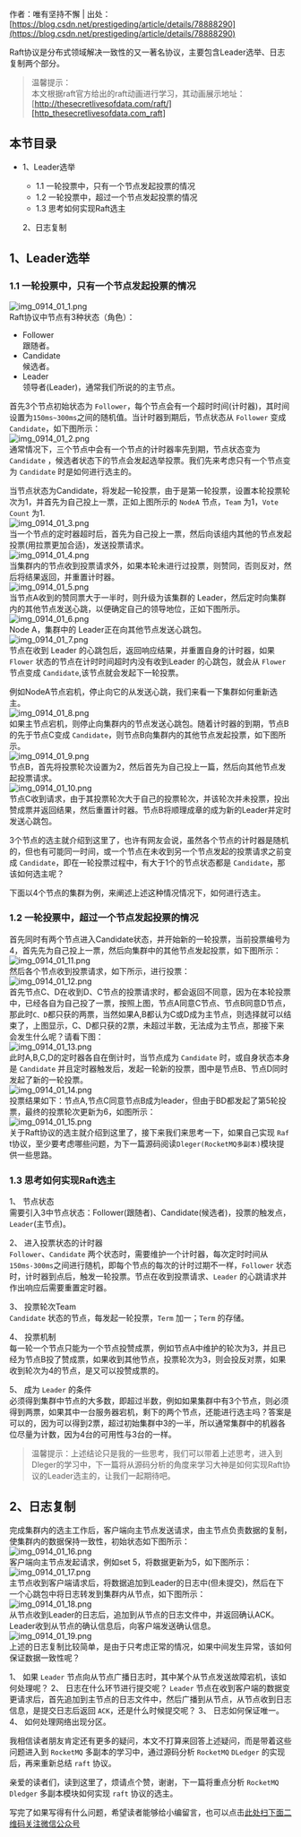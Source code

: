 作者：唯有坚持不懈 | 出处：[https://blog.csdn.net/prestigeding/article/details/78888290](https://blog.csdn.net/prestigeding/article/details/78888290)

Raft协议是分布式领域解决一致性的又一著名协议，主要包含Leader选举、日志复制两个部分。

> 温馨提示：  
> 本文根据raft官方给出的raft动画进行学习，其动画展示地址：[http://thesecretlivesofdata.com/raft/][http_thesecretlivesofdata.com_raft]

## 本节目录 ##

 *  1、Leader选举
    
     *  1.1 一轮投票中，只有一个节点发起投票的情况
     *  1.2 一轮投票中，超过一个节点发起投票的情况
     *  1.3 思考如何实现Raft选主
    
    2、日志复制

## 1、Leader选举 ##

### 1.1 一轮投票中，只有一个节点发起投票的情况 ###

![img\_0914\_01\_1.png][img_0914_01_1.png]  
Raft协议中节点有3种状态（角色）：

 *  Follower  
    跟随者。
 *  Candidate  
    候选者。
 *  Leader  
    领导者(Leader)，通常我们所说的的主节点。

首先3个节点初始状态为 `Follower`，每个节点会有一个超时时间(计时器)，其时间设置为`150ms~300ms`之间的随机值。当计时器到期后，节点状态从 `Follower` 变成 `Candidate`，如下图所示：  
![img\_0914\_01\_2.png][img_0914_01_2.png]  
通常情况下，三个节点中会有一个节点的计时器率先到期，节点状态变为 `Candidate` ，候选者状态下的节点会发起选举投票。我们先来考虑只有一个节点变为 `Candidate` 时是如何进行选主的。

当节点状态为Candidate，将发起一轮投票，由于是第一轮投票，设置本轮投票轮次为1，并首先为自己投上一票，正如上图所示的 `NodeA` 节点，`Team` 为1，`Vote` `Count` 为1.  
![img\_0914\_01\_3.png][img_0914_01_3.png]  
当一个节点的定时器超时后，首先为自己投上一票，然后向该组内其他的节点发起投票(用拉票更加合适)，发送投票请求。  
![img\_0914\_01\_4.png][img_0914_01_4.png]  
当集群内的节点收到投票请求外，如果本轮未进行过投票，则赞同，否则反对，然后将结果返回，并重置计时器。  
![img\_0914\_01\_5.png][img_0914_01_5.png]  
当节点A收到的赞同票大于一半时，则升级为该集群的 Leader，然后定时向集群内的其他节点发送心跳，以便确定自己的领导地位，正如下图所示。  
![img\_0914\_01\_6.png][img_0914_01_6.png]  
Node A，集群中的 Leader正在向其他节点发送心跳包。  
![img\_0914\_01\_7.png][img_0914_01_7.png]  
节点在收到 Leader 的心跳包后，返回响应结果，并重置自身的计时器，如果 `Flower` 状态的节点在计时时间超时内没有收到Leader 的心跳包，就会从 `Flower` 节点变成 `Candidate`,该节点就会发起下一轮投票。

例如NodeA节点宕机，停止向它的从发送心跳，我们来看一下集群如何重新选主。  
![img\_0914\_01\_8.png][img_0914_01_8.png]  
如果主节点宕机，则停止向集群内的节点发送心跳包。随着计时器的到期，节点B的先于节点C变成 `Candidate`，则节点B向集群内的其他节点发起投票，如下图所示。  
![img\_0914\_01\_9.png][img_0914_01_9.png]  
节点B，首先将投票轮次设置为2，然后首先为自己投上一篇，然后向其他节点发起投票请求。  
![img\_0914\_01\_10.png][img_0914_01_10.png]  
节点C收到请求，由于其投票轮次大于自己的投票轮次，并该轮次并未投票，投出赞成票并返回结果，然后重置计时器。节点B将顺理成章的成为新的Leader并定时发送心跳包。

3个节点的选主就介绍到这里了，也许有网友会说，虽然各个节点的计时器是随机的，但也有可能同一时间，或一个节点在未收到另一个节点发起的投票请求之前变成 `Candidate`，即在一轮投票过程中，有大于1个的节点状态都是 `Candidate`，那该如何选主呢？

下面以4个节点的集群为例，来阐述上述这种情况情况下，如何进行选主。

### 1.2 一轮投票中，超过一个节点发起投票的情况 ###

首先同时有两个节点进入Candidate状态，并开始新的一轮投票，当前投票编号为4，首先先为自己投上一票，然后向集群中的其他节点发起投票，如下图所示：  
![img\_0914\_01\_11.png][img_0914_01_11.png]  
然后各个节点收到投票请求，如下所示，进行投票：  
![img\_0914\_01\_12.png][img_0914_01_12.png]  
首先节点C、D在收到D、C节点的投票请求时，都会返回不同意，因为在本轮投票中，已经各自为自己投了一票，按照上图，节点A同意C节点、节点B同意D节点，那此时`C、D`都只获的两票，当然如果A,B都认为C或D成为主节点，则选择就可以结束了，上图显示，C、D都只获的2票，未超过半数，无法成为主节点，那接下来会发生什么呢？请看下图：  
![img\_0914\_01\_13.png][img_0914_01_13.png]  
此时A,B,C,D的定时器各自在倒计时，当节点成为 `Candidate` 时，或自身状态本身是 `Candidate` 并且定时器触发后，发起一轮新的投票，图中是节点B、节点D同时发起了新的一轮投票。  
![img\_0914\_01\_14.png][img_0914_01_14.png]  
投票结果如下：节点A,节点C同意节点B成为leader，但由于BD都发起了第5轮投票，最终的投票轮次更新为6，如图所示：  
![img\_0914\_01\_15.png][img_0914_01_15.png]  
关于Raft协议的选主就介绍到这里了，接下来我们来思考一下，如果自己实现 `Raf` t协议，至少要考虑哪些问题，为下一篇源码阅读`Dleger(RocketMQ多副本)`模块提供一些思路。

### 1.3 思考如何实现Raft选主 ###

1、  节点状态  
    需要引入3中节点状态：Follower(跟随者)、Candidate(候选者)，投票的触发点，`Leader`(主节点)。
	
2、  进入投票状态的计时器  
    `Follower`、`Candidate` 两个状态时，需要维护一个计时器，每次定时时间从`150ms-300ms`之间进行随机，即每个节点的每次的计时过期不一样，`Follower` 状态时，计时器到点后，触发一轮投票。节点在收到投票请求、`Leader` 的心跳请求并作出响应后需要重置定时器。
	
3、  投票轮次Team  
    `Candidate` 状态的节点，每发起一轮投票，`Term` 加一；`Term` 的存储。
	
4、  投票机制  
    每一轮一个节点只能为一个节点投赞成票，例如节点A中维护的轮次为3，并且已经为节点B投了赞成票，如果收到其他节点，投票轮次为3，则会投反对票，如果收到轮次为4的节点，是又可以投赞成票的。
	
5、  成为 `Leader` 的条件  
    必须得到集群中节点的大多数，即超过半数，例如如果集群中有3个节点，则必须得到两票，如果其中一台服务器宕机，剩下的两个节点，还能进行选主吗？答案是可以的，因为可以得到2票，超过初始集群中3的一半，所以通常集群中的机器各位尽量为计数，因为4台的可用性与3台的一样。

> 温馨提示：上述结论只是我的一些思考，我们可以带着上述思考，进入到Dleger的学习中，下一篇将从源码分析的角度来学习大神是如何实现Raft协议的Leader选主的，让我们一起期待吧。

## 2、日志复制 ##

完成集群内的选主工作后，客户端向主节点发送请求，由主节点负责数据的复制，使集群内的数据保持一致性，初始状态如下图所示：  
![img\_0914\_01\_16.png][img_0914_01_16.png]  
客户端向主节点发起请求，例如set 5，将数据更新为5，如下图所示：  
![img\_0914\_01\_17.png][img_0914_01_17.png]  
主节点收到客户端请求后，将数据追加到Leader的日志中(但未提交)，然后在下一个心跳包中将日志转发到集群内从节点，如下图所示：  
![img\_0914\_01\_18.png][img_0914_01_18.png]  
从节点收到Leader的日志后，追加到从节点的日志文件中，并返回确认ACK。Leader收到从节点的确认信息后，向客户端发送确认信息。  
![img\_0914\_01\_19.png][img_0914_01_19.png]  
上述的日志复制比较简单，是由于只考虑正常的情况，如果中间发生异常，该如何保证数据一致性呢？

1、  如果 `Leader` 节点向从节点广播日志时，其中某个从节点发送故障宕机，该如何处理呢？
2、  日志在什么环节进行提交呢？ `Leader` 节点在收到客户端的数据变更请求后，首先追加到主节点的日志文件中，然后广播到从节点，从节点收到日志信息，是提交日志后返回 `ACK`，还是什么时候提交呢？
3、  日志如何保证唯一。
4、  如何处理网络出现分区。

我相信读者朋友肯定还有更多的疑问，本文不打算来回答上述疑问，而是带着这些问题进入到 `RocketMQ` 多副本的学习中，通过源码分析 `RocketMQ` `DLedger` 的实现后，再来重新总结 `raft` 协议。

亲爱的读者们，读到这里了，烦请点个赞，谢谢，下一篇将重点分析 `RocketMQ` `Dledger` 多副本模块如何实现 `raft` 协议的选主。


[http_thesecretlivesofdata.com_raft]: http://thesecretlivesofdata.com/raft/
[img_0914_01_1.png]: https://gitee.com/duchaochen/gongzhonghao/raw/master/个人博客文章/001-images/souyunku-web/2019/09/0914/01/33/img_0914_01_1.png
[img_0914_01_2.png]: https://gitee.com/duchaochen/gongzhonghao/raw/master/个人博客文章/001-images/souyunku-web/2019/09/0914/01/33/img_0914_01_2.png
[img_0914_01_3.png]: https://gitee.com/duchaochen/gongzhonghao/raw/master/个人博客文章/001-images/souyunku-web/2019/09/0914/01/33/img_0914_01_3.png
[img_0914_01_4.png]: https://gitee.com/duchaochen/gongzhonghao/raw/master/个人博客文章/001-images/souyunku-web/2019/09/0914/01/33/img_0914_01_4.png
[img_0914_01_5.png]: https://gitee.com/duchaochen/gongzhonghao/raw/master/个人博客文章/001-images/souyunku-web/2019/09/0914/01/33/img_0914_01_5.png
[img_0914_01_6.png]: https://gitee.com/duchaochen/gongzhonghao/raw/master/个人博客文章/001-images/souyunku-web/2019/09/0914/01/33/img_0914_01_6.png
[img_0914_01_7.png]: https://gitee.com/duchaochen/gongzhonghao/raw/master/个人博客文章/001-images/souyunku-web/2019/09/0914/01/33/img_0914_01_7.png
[img_0914_01_8.png]: https://gitee.com/duchaochen/gongzhonghao/raw/master/个人博客文章/001-images/souyunku-web/2019/09/0914/01/33/img_0914_01_8.png
[img_0914_01_9.png]: https://gitee.com/duchaochen/gongzhonghao/raw/master/个人博客文章/001-images/souyunku-web/2019/09/0914/01/33/img_0914_01_9.png
[img_0914_01_10.png]: https://gitee.com/duchaochen/gongzhonghao/raw/master/个人博客文章/001-images/souyunku-web/2019/09/0914/01/33/img_0914_01_10.png
[img_0914_01_11.png]: https://gitee.com/duchaochen/gongzhonghao/raw/master/个人博客文章/001-images/souyunku-web/2019/09/0914/01/33/img_0914_01_11.png
[img_0914_01_12.png]: https://gitee.com/duchaochen/gongzhonghao/raw/master/个人博客文章/001-images/souyunku-web/2019/09/0914/01/33/img_0914_01_12.png
[img_0914_01_13.png]: https://gitee.com/duchaochen/gongzhonghao/raw/master/个人博客文章/001-images/souyunku-web/2019/09/0914/01/33/img_0914_01_13.png
[img_0914_01_14.png]: https://gitee.com/duchaochen/gongzhonghao/raw/master/个人博客文章/001-images/souyunku-web/2019/09/0914/01/33/img_0914_01_14.png
[img_0914_01_15.png]: https://gitee.com/duchaochen/gongzhonghao/raw/master/个人博客文章/001-images/souyunku-web/2019/09/0914/01/33/img_0914_01_15.png
[img_0914_01_16.png]: https://gitee.com/duchaochen/gongzhonghao/raw/master/个人博客文章/001-images/souyunku-web/2019/09/0914/01/33/img_0914_01_16.png
[img_0914_01_17.png]: https://gitee.com/duchaochen/gongzhonghao/raw/master/个人博客文章/001-images/souyunku-web/2019/09/0914/01/33/img_0914_01_17.png
[img_0914_01_18.png]: https://gitee.com/duchaochen/gongzhonghao/raw/master/个人博客文章/001-images/souyunku-web/2019/09/0914/01/33/img_0914_01_18.png
[img_0914_01_19.png]: https://gitee.com/duchaochen/gongzhonghao/raw/master/个人博客文章/001-images/souyunku-web/2019/09/0914/01/33/img_0914_01_19.png


写完了如果写得有什么问题，希望读者能够给小编留言，也可以点击[此处扫下面二维码关注微信公众号](https://www.ycbbs.vip/?p=28 "此处扫下面二维码关注微信公众号")
